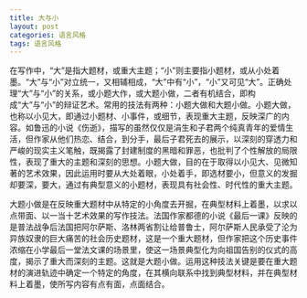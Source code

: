```yaml
---
title: 大与小
layout: post
categories: 语言风格
tags: 语言风格
---
```


在写作中，“大”是指大题材，或重大主题；“小”则主要指小题材，或从小处着墨。“大”与“小”对立统一，又相辅相成，“大”中有“小”，“小”又可见“大”。正确处理“大”与“小”的关系，或小题大作，或大题小做，二者有机结合，即构成“大”与“小”的辩证艺术。常用的技法有两种：小题大做和大题小做。小题大做，也称以小见大，即通过小题材、小事件，或细节，表现重大主题，反映深广的内容。如鲁迅的小说《伤逝》，描写的虽然仅仅是涓生和子君两个纯真青年的爱情生活，但作家从他们热恋、结合，到分手，最后子君死去的展示，以深刻的穿透力和严峻的现实主义笔触，既揭露了封建制度的黑暗和罪恶，也批判了个性解放的局限性，表现了重大的主题和深刻的思想。小题大做，目的在于取得以小见大、见微知著的艺术效果，因此运用时要从大处着眼，小处着手，即选材要小，但意义的发掘却要深，要大，通过有典型意义的小题材，表现具有社会性、时代性的重大主题。

大题小做是在反映重大题材中从特定的小角度去开掘，在典型材料上着墨，以求以点带面、以一当十艺术效果的写作技法。法国作家都德的小说《最后一课》反映的是普法战争后法国把阿尔萨斯、洛林两省割让给普鲁士，阿尔萨斯人民承受了沦为异族奴隶的巨大痛苦的社会历史题材，这是一个重大题材，但作家把这个历史事件浓缩在小学最后一堂法文课的场景里，使这一场景典型化为向祖国告别的仪式的高度，揭示了重大而深刻的主题。这就是大题小做。运用这种技法关键是要在重大题材的演进轨迹中确定一个特定的角度，在其横向联系中找到典型材料，并在典型材料上着墨，使所写内容有点有面，点面结合。 